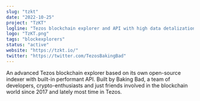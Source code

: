 ```yaml
---
slug: "tzkt"
date: "2022-10-25"
project: "TzKT"
logline: "Tezos blockchain explorer and API with high data detalization, user-friendly interface and free blockchain indexer. Made by Baking Bad."
logo: "TzKT.png"
tags: "blockexplorers"
status: "active"
website: "https://tzkt.io/"
twitter: "https://twitter.com/TezosBakingBad"
---
```


An advanced Tezos blockchain explorer based on its own open-source indexer with built-in performant API. Built by Baking Bad, a team of developers, crypto-enthusiasts and just friends involved in the blockchain world since 2017 and lately most time in Tezos.
